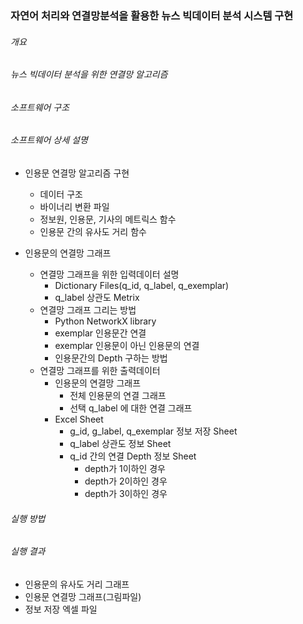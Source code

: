 ### 자연어 처리와 연결망분석을 활용한 뉴스 빅데이터 분석 시스템 구현

###### 개요
###### 뉴스 빅데이터 분석을 위한 연결망 알고리즘 
###### 소프트웨어 구조
###### 소프트웨어 상세 설명
   - 인용문 연결망 알고리즘 구현
     - 데이터 구조
     - 바이너리 변환 파일
     - 정보원, 인용문, 기사의 메트릭스 함수
     - 인용문 간의 유사도 거리 함수

   - 인용문의 연결망 그래프
     - 연결망 그래프을 위한 입력데이터 설명
       - Dictionary Files(q_id, q_label, q_exemplar)
       - q_label 상관도 Metrix
     - 연결망 그래프 그리는 방법 
       - Python NetworkX library
       - exemplar 인용문간 연결
       - exemplar 인용문이 아닌 인용문의 연결
       - 인용문간의 Depth 구하는 방법 
     - 연결망 그래프를 위한 출력데이터
       - 인용문의 연결망 그래프
          - 전체 인용문의 연결 그래프
          - 선택 q_label 에 대한 연결 그래프
       - Excel Sheet
          - g_id, g_label, q_exemplar 정보 저장 Sheet
          - q_label 상관도 정보 Sheet
          - q_id 간의 연결 Depth 정보 Sheet
             - depth가 1이하인 경우
             - depth가 2이하인 경우
             - depth가 3이하인 경우

###### 실행 방법

###### 실행 결과
   - 인용문의 유사도 거리 그래프
   - 인용문 연결망 그래프(그림파일)
   - 정보 저장 엑셀 파일

